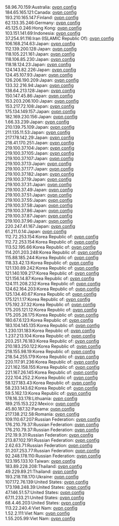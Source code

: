 58.96.70.159:Australia: [ovpn config](vpn/58_96_70_159.ovpn)  
184.65.165.121:Canada: [ovpn config](vpn/184_65_165_121.ovpn)  
193.210.165.147:Finland: [ovpn config](vpn/193_210_165_147.ovpn)  
62.133.35.246:Germany: [ovpn config](vpn/62_133_35_246.ovpn)  
45.125.0.246:Hong Kong: [ovpn config](vpn/45_125_0_246.ovpn)  
103.151.141.69:Indonesia: [ovpn config](vpn/103_151_141_69.ovpn)  
37.254.91.116:Iran (ISLAMIC Republic Of): [ovpn config](vpn/37_254_91_116.ovpn)  
106.168.214.63:Japan: [ovpn config](vpn/106_168_214_63.ovpn)  
112.139.200.128:Japan: [ovpn config](vpn/112_139_200_128.ovpn)  
118.105.221.161:Japan: [ovpn config](vpn/118_105_221_161.ovpn)  
118.106.85.230:Japan: [ovpn config](vpn/118_106_85_230.ovpn)  
118.18.124.23:Japan: [ovpn config](vpn/118_18_124_23.ovpn)  
124.143.82.226:Japan: [ovpn config](vpn/124_143_82_226.ovpn)  
124.45.107.93:Japan: [ovpn config](vpn/124_45_107_93.ovpn)  
126.206.190.209:Japan: [ovpn config](vpn/126_206_190_209.ovpn)  
133.32.216.94:Japan: [ovpn config](vpn/133_32_216_94.ovpn)  
138.64.213.128:Japan: [ovpn config](vpn/138_64_213_128.ovpn)  
150.147.45.86:Japan: [ovpn config](vpn/150_147_45_86.ovpn)  
153.203.206.100:Japan: [ovpn config](vpn/153_203_206_100.ovpn)  
153.217.72.108:Japan: [ovpn config](vpn/153_217_72_108.ovpn)  
175.134.149.157:Japan: [ovpn config](vpn/175_134_149_157.ovpn)  
182.169.230.156:Japan: [ovpn config](vpn/182_169_230_156.ovpn)  
1.66.33.239:Japan: [ovpn config](vpn/1_66_33_239.ovpn)  
210.139.75.109:Japan: [ovpn config](vpn/210_139_75_109.ovpn)  
211.135.11.53:Japan: [ovpn config](vpn/211_135_11_53.ovpn)  
217.178.142.29:Japan: [ovpn config](vpn/217_178_142_29.ovpn)  
218.41.170.251:Japan: [ovpn config](vpn/218_41_170_251.ovpn)  
219.100.37.104:Japan: [ovpn config](vpn/219_100_37_104.ovpn)  
219.100.37.105:Japan: [ovpn config](vpn/219_100_37_105.ovpn)  
219.100.37.107:Japan: [ovpn config](vpn/219_100_37_107.ovpn)  
219.100.37.13:Japan: [ovpn config](vpn/219_100_37_13.ovpn)  
219.100.37.177:Japan: [ovpn config](vpn/219_100_37_177.ovpn)  
219.100.37.182:Japan: [ovpn config](vpn/219_100_37_182.ovpn)  
219.100.37.19:Japan: [ovpn config](vpn/219_100_37_19.ovpn)  
219.100.37.31:Japan: [ovpn config](vpn/219_100_37_31.ovpn)  
219.100.37.49:Japan: [ovpn config](vpn/219_100_37_49.ovpn)  
219.100.37.51:Japan: [ovpn config](vpn/219_100_37_51.ovpn)  
219.100.37.55:Japan: [ovpn config](vpn/219_100_37_55.ovpn)  
219.100.37.58:Japan: [ovpn config](vpn/219_100_37_58.ovpn)  
219.100.37.86:Japan: [ovpn config](vpn/219_100_37_86.ovpn)  
219.100.37.87:Japan: [ovpn config](vpn/219_100_37_87.ovpn)  
219.100.37.96:Japan: [ovpn config](vpn/219_100_37_96.ovpn)  
220.247.41.167:Japan: [ovpn config](vpn/220_247_41_167.ovpn)  
61.211.0.14:Japan: [ovpn config](vpn/61_211_0_14.ovpn)  
112.72.253.154:Korea Republic of: [ovpn config](vpn/112_72_253_154.ovpn)  
112.72.253.154:Korea Republic of: [ovpn config](vpn/112_72_253_154.ovpn)  
113.52.195.66:Korea Republic of: [ovpn config](vpn/113_52_195_66.ovpn)  
114.201.203.248:Korea Republic of: [ovpn config](vpn/114_201_203_248.ovpn)  
115.88.185.244:Korea Republic of: [ovpn config](vpn/115_88_185_244.ovpn)  
118.33.42.13:Korea Republic of: [ovpn config](vpn/118_33_42_13.ovpn)  
121.130.89.242:Korea Republic of: [ovpn config](vpn/121_130_89_242.ovpn)  
121.140.109.217:Korea Republic of: [ovpn config](vpn/121_140_109_217.ovpn)  
121.156.14.87:Korea Republic of: [ovpn config](vpn/121_156_14_87.ovpn)  
124.111.208.232:Korea Republic of: [ovpn config](vpn/124_111_208_232.ovpn)  
124.62.164.203:Korea Republic of: [ovpn config](vpn/124_62_164_203.ovpn)  
125.134.40.67:Korea Republic of: [ovpn config](vpn/125_134_40_67.ovpn)  
175.121.1.17:Korea Republic of: [ovpn config](vpn/175_121_1_17.ovpn)  
175.192.37.32:Korea Republic of: [ovpn config](vpn/175_192_37_32.ovpn)  
175.205.121.12:Korea Republic of: [ovpn config](vpn/175_205_121_12.ovpn)  
175.205.26.175:Korea Republic of: [ovpn config](vpn/175_205_26_175.ovpn)  
180.67.6.123:Korea Republic of: [ovpn config](vpn/180_67_6_123.ovpn)  
183.104.145.135:Korea Republic of: [ovpn config](vpn/183_104_145_135.ovpn)  
1.230.131.183:Korea Republic of: [ovpn config](vpn/1_230_131_183.ovpn)  
1.237.213.104:Korea Republic of: [ovpn config](vpn/1_237_213_104.ovpn)  
203.251.76.183:Korea Republic of: [ovpn config](vpn/203_251_76_183.ovpn)  
210.183.250.122:Korea Republic of: [ovpn config](vpn/210_183_250_122.ovpn)  
218.155.98.19:Korea Republic of: [ovpn config](vpn/218_155_98_19.ovpn)  
218.54.255.179:Korea Republic of: [ovpn config](vpn/218_54_255_179.ovpn)  
220.117.91.236:Korea Republic of: [ovpn config](vpn/220_117_91_236.ovpn)  
221.162.158.155:Korea Republic of: [ovpn config](vpn/221_162_158_155.ovpn)  
221.167.26.145:Korea Republic of: [ovpn config](vpn/221_167_26_145.ovpn)  
222.104.252.2:Korea Republic of: [ovpn config](vpn/222_104_252_2.ovpn)  
58.127.183.43:Korea Republic of: [ovpn config](vpn/58_127_183_43.ovpn)  
58.233.143.62:Korea Republic of: [ovpn config](vpn/58_233_143_62.ovpn)  
59.5.162.13:Korea Republic of: [ovpn config](vpn/59_5_162_13.ovpn)  
178.16.33.178:Lithuania: [ovpn config](vpn/178_16_33_178.ovpn)  
189.215.153.222:Mexico: [ovpn config](vpn/189_215_153_222.ovpn)  
45.80.187.32:Panama: [ovpn config](vpn/45_80_187_32.ovpn)  
217.138.212.58:Romania: [ovpn config](vpn/217_138_212_58.ovpn)  
109.110.67.207:Russian Federation: [ovpn config](vpn/109_110_67_207.ovpn)  
176.210.79.37:Russian Federation: [ovpn config](vpn/176_210_79_37.ovpn)  
176.210.79.37:Russian Federation: [ovpn config](vpn/176_210_79_37.ovpn)  
212.19.9.31:Russian Federation: [ovpn config](vpn/212_19_9_31.ovpn)  
213.87.102.191:Russian Federation: [ovpn config](vpn/213_87_102_191.ovpn)  
2.62.63.71:Russian Federation: [ovpn config](vpn/2_62_63_71.ovpn)  
31.207.253.77:Russian Federation: [ovpn config](vpn/31_207_253_77.ovpn)  
92.248.178.110:Russian Federation: [ovpn config](vpn/92_248_178_110.ovpn)  
123.195.133.10:Taiwan: [ovpn config](vpn/123_195_133_10.ovpn)  
183.89.228.208:Thailand: [ovpn config](vpn/183_89_228_208.ovpn)  
49.229.89.21:Thailand: [ovpn config](vpn/49_229_89_21.ovpn)  
193.218.118.170:Ukraine: [ovpn config](vpn/193_218_118_170.ovpn)  
107.172.76.139:United States: [ovpn config](vpn/107_172_76_139.ovpn)  
173.198.248.39:United States: [ovpn config](vpn/173_198_248_39.ovpn)  
47.146.51.57:United States: [ovpn config](vpn/47_146_51_57.ovpn)  
67.11.233.21:United States: [ovpn config](vpn/67_11_233_21.ovpn)  
68.4.46.203:United States: [ovpn config](vpn/68_4_46_203.ovpn)  
113.22.240.4:Viet Nam: [ovpn config](vpn/113_22_240_4.ovpn)  
1.52.2.111:Viet Nam: [ovpn config](vpn/1_52_2_111.ovpn)  
1.55.205.99:Viet Nam: [ovpn config](vpn/1_55_205_99.ovpn)  
